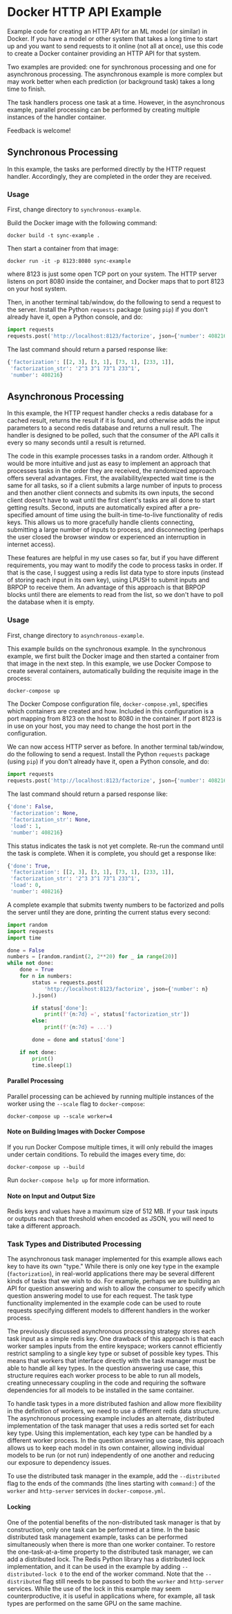 # Docker HTTP API Example

Example code for creating an HTTP API for an ML model (or similar) in
Docker.  If you have a model or other system that takes a long time to
start up and you want to send requests to it online (not all at once),
use this code to create a Docker container providing an HTTP API for
that system.

Two examples are provided: one for synchronous processing and one for
asynchronous processing.  The asynchronous example is more complex but
may work better when each prediction (or background task)
takes a long time to finish.

The task handlers process one task at a time.  However, in the
asynchronous example, parallel processing can be performed by creating
multiple instances of the handler container.

Feedback is welcome!

## Synchronous Processing

In this example, the tasks are performed directly by the HTTP request
handler.  Accordingly, they are completed in the order they are
received.

### Usage

First, change directory to `synchronous-example`.

Build the Docker image with the following command:

```
docker build -t sync-example .
```

Then start a container from that image:

```
docker run -it -p 8123:8080 sync-example
```

where 8123 is just some open TCP port on your system.  The HTTP
server listens on port 8080 inside the container, and Docker maps
that to port 8123 on your host system.

Then, in another terminal tab/window, do the following to send a
request to the server.  Install the Python `requests` package (using
`pip`) if you don't already have it, open a Python console, and do:

```python
import requests
requests.post('http://localhost:8123/factorize', json={'number': 408216}).json()
```

The last command should return a parsed response like:

```python
{'factorization': [[2, 3], [3, 1], [73, 1], [233, 1]],
 'factorization_str': '2^3 3^1 73^1 233^1',
 'number': 408216}
```

## Asynchronous Processing

In this example, the HTTP request handler checks a redis database for a
cached result, returns the result if it is found, and otherwise adds
the input parameters to a second redis database and returns a null
result.  The handler is designed to be polled, such that the consumer
of the API calls it every so many seconds until a result is returned.

The code in this example processes tasks in a random order.  Although
it would be more intuitive and just as easy to implement an approach
that processes tasks in the order they are received, the randomized
approach offers several advantages.  First, the availability/expected
wait time is the same for all tasks, so if a client submits a large
number of inputs to process and then another client connects and
submits its own inputs, the second client doesn't have to wait until
the first client's tasks are all done to start getting results.
Second, inputs are automatically expired after a pre-specified amount
of time using the built-in time-to-live functionality of redis keys.
This allows us to more gracefully handle clients connecting, submitting
a large number of inputs to process, and disconnecting (perhaps the
user closed the browser window or experienced an interruption in
internet access).

These features are helpful in my use cases so far, but if you have
different requirements, you may want to modify the code to process
tasks in order.  If that is the case, I suggest using a redis list
data type to store inputs (instead of storing each input in its own
key), using LPUSH to submit inputs and BRPOP to receive them.  An
advantage of this approach is that BRPOP blocks until there are
elements to read from the list, so we don't have to poll the database
when it is empty.

### Usage

First, change directory to `asynchronous-example`.

This example builds on the synchronous example.  In the synchronous
example, we first built the Docker image and then started a container
from that image in the next step.  In this example, we use Docker
Compose to create several containers, automatically building the
requisite image in the process:

```bash
docker-compose up
```

The Docker Compose configuration file, `docker-compose.yml`, specifies
which containers are created and how.  Included in this configuration
is a port mapping from 8123 on the host to 8080 in the container.  If
port 8123 is in use on your host, you may need to change the host port
in the configuration.

We can now access HTTP server as before.  In another terminal
tab/window, do the following to send a request.  Install the Python
`requests` package (using `pip`) if you don't already have it, open a
Python console, and do:

```python
import requests
requests.post('http://localhost:8123/factorize', json={'number': 408216}).json()
```

The last command should return a parsed response like:

```python
{'done': False,
 'factorization': None,
 'factorization_str': None,
 'load': 1,
 'number': 408216}
```

This status indicates the task is not yet complete.  Re-run the command
until the task is complete.  When it is complete, you should get a
response like:

```python
{'done': True,
 'factorization': [[2, 3], [3, 1], [73, 1], [233, 1]],
 'factorization_str': '2^3 3^1 73^1 233^1',
 'load': 0,
 'number': 408216}
```

A complete example that submits twenty numbers to be factorized and
polls the server until they are done, printing the current status every
second:

```python
import random
import requests
import time

done = False
numbers = [random.randint(2, 2**20) for _ in range(20)]
while not done:
    done = True
    for n in numbers:
        status = requests.post(
            'http://localhost:8123/factorize', json={'number': n}
        ).json()

        if status['done']:
            print(f'{n:7d} =', status['factorization_str'])
        else:
            print(f'{n:7d} = ...')

        done = done and status['done']

    if not done:
        print()
        time.sleep(1)
```

#### Parallel Processing

Parallel processing can be achieved by running multiple instances of
the worker using the `--scale` flag to `docker-compose`:

```
docker-compose up --scale worker=4
```

#### Note on Building Images with Docker Compose

If you run Docker Compose multiple times, it will only rebuild the
images under certain conditions.  To rebuild the images every time, do:

```
docker-compose up --build
```

Run `docker-compose help up` for more information.

#### Note on Input and Output Size

Redis keys and values have a maximum size of 512 MB.  If your
task inputs or outputs reach that threshold when encoded as JSON, you
will need to take a different approach.

### Task Types and Distributed Processing

The asynchronous task manager implemented for this example allows each
key to have its own "type."  While there is only one key type in the
example (`factorization`), in real-world applications there may be
several different kinds of tasks that we wish to do.  For example,
perhaps we are building an API for question answering and wish to allow
the consumer to specify which question answering model to use for each
request.  The task type functionality implemented in the example code
can be used to route requests specifying different models to different
handlers in the worker process.

The previously discussed asynchronous processing strategy stores each
task input as a simple redis key.  One drawback of this approach is
that each worker samples inputs from the entire keyspace; workers
cannot efficiently restrict sampling to a single key type or subset of
possible key types.  This means that workers that interface directly
with the task manager must be able to handle all key types.  In the
question answering use case, this structure requires each worker
process to be able to run all models, creating unnecessary coupling in
the code and requiring the software dependencies for all models to be
installed in the same container.

To handle task types in a more distributed fashion and allow more
flexibility in the definition of workers, we need to use a different
redis data structure.  The asynchronous processing example includes an
alternate, distributed implementation of the task manager that uses a
redis sorted set for each key type.  Using this implementation, each
key type can be handled by a different worker process. In the question
answering use case, this approach allows us to keep each model in its
own container, allowing individual models to be run (or not run)
independently of one another and reducing our exposure to dependency
issues.

To use the distributed task manager in the example, add the
`--distributed` flag to the ends of the commands (the lines starting
with `command:`) of the `worker` and `http-server` services in
`docker-compose.yml`.

#### Locking

One of the potential benefits of the non-distributed task manager is
that by construction, only one task can be performed at a time.  In the
basic distributed task management example, tasks can be performed
simultaneously when there is more than one worker container.  To
restore the one-task-at-a-time property to the distributed task
manager, we can add a distributed lock.  The Redis Python library has
a distributed lock implementation, and it can be used in the example by
adding `--distributed-lock 0` to the end of the worker command.  Note
that the `--distributed` flag still needs to be passed to both the
`worker` and `http-server` services.  While the use of the lock in this
example may seem counterproductive, it is useful in applications where,
for example, all task types are performed on the same GPU on the same
machine.
